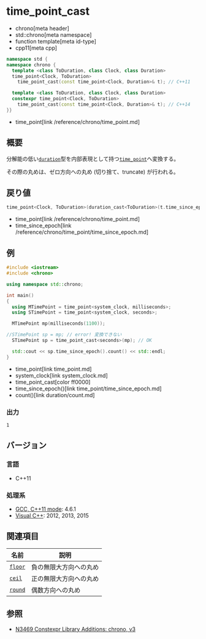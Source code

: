 # time_point_cast
* chrono[meta header]
* std::chrono[meta namespace]
* function template[meta id-type]
* cpp11[meta cpp]

```cpp
namespace std {
namespace chrono {
  template <class ToDuration, class Clock, class Duration>
  time_point<Clock, ToDuration>
    time_point_cast(const time_point<Clock, Duration>& t); // C++11

  template <class ToDuration, class Clock, class Duration>
  constexpr time_point<Clock, ToDuration>
    time_point_cast(const time_point<Clock, Duration>& t); // C++14
}}
```
* time_point[link /reference/chrono/time_point.md]

## 概要
分解能の低い[`duration`](/reference/chrono/duration.md)型を内部表現として持つ[`time_point`](/reference/chrono/time_point.md)へ変換する。

その際の丸めは、ゼロ方向への丸め (切り捨て、truncate) が行われる。


## 戻り値
```cpp
time_point<Clock, ToDuration>(duration_cast<ToDuration>(t.time_since_epoch()));
```
* time_point[link /reference/chrono/time_point.md]
* time_since_epoch[link /reference/chrono/time_point/time_since_epoch.md]

## 例
```cpp example
#include <iostream>
#include <chrono>

using namespace std::chrono;

int main()
{
  using MTimePoint = time_point<system_clock, milliseconds>;
  using STimePoint = time_point<system_clock, seconds>;

  MTimePoint mp(milliseconds(1100));

//STimePoint sp = mp; // error! 変換できない
  STimePoint sp = time_point_cast<seconds>(mp); // OK

  std::cout << sp.time_since_epoch().count() << std::endl;
}
```
* time_point[link time_point.md]
* system_clock[link system_clock.md]
* time_point_cast[color ff0000]
* time_since_epoch()[link time_point/time_since_epoch.md]
* count()[link duration/count.md]

### 出力
```
1
```

## バージョン
### 言語
- C++11

### 処理系
- [GCC, C++11 mode](/implementation.md#gcc): 4.6.1
- [Visual C++](/implementation.md#visual_cpp): 2012, 2013, 2015


## 関連項目

| 名前 | 説明 |
|------|------|
| [`floor`](time_point/floor.md) | 負の無限大方向への丸め |
| [`ceil`](time_point/ceil.md)   | 正の無限大方向への丸め |
| [`round`](time_point/round.md) | 偶数方向への丸め |


## 参照
- [N3469 Constexpr Library Additions: chrono, v3](http://www.open-std.org/jtc1/sc22/wg21/docs/papers/2012/n3469.html)

